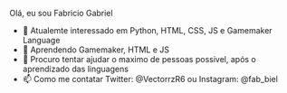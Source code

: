 Olá, eu sou Fabricio Gabriel

- 👀 Atualemte interessado em Python, HTML, CSS, JS e Gamemaker Language 
- 🌱 Aprendendo Gamemaker, HTML e JS
- 💞️ Procuro tentar ajudar o maximo de pessoas possivel, após o aprendizado das linguagens
- 📫 Como me contatar Twitter: @VectorrzR6 ou Instagram: @fab_biel



